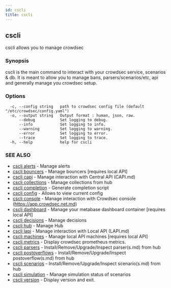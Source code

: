 ```yaml
---
id: cscli
title: cscli
---
```

## cscli

cscli allows you to manage crowdsec

### Synopsis

cscli is the main command to interact with your crowdsec service, scenarios & db.
It is meant to allow you to manage bans, parsers/scenarios/etc, api and generally manage you crowdsec setup.

### Options

```
  -c, --config string   path to crowdsec config file (default "/etc/crowdsec/config.yaml")
  -o, --output string   Output format : human, json, raw.
      --debug           Set logging to debug.
      --info            Set logging to info.
      --warning         Set logging to warning.
      --error           Set logging to error.
      --trace           Set logging to trace.
  -h, --help            help for cscli
```

### SEE ALSO

* [cscli alerts](/cscli/cscli_alerts.md)	 - Manage alerts
* [cscli bouncers](/cscli/cscli_bouncers.md)	 - Manage bouncers [requires local API]
* [cscli capi](/cscli/cscli_capi)	 - Manage interaction with Central API (CAPI.md)
* [cscli collections](/cscli/cscli_collections.md)	 - Manage collections from hub
* [cscli completion](/cscli/cscli_completion.md)	 - Generate completion script
* [cscli config](/cscli/cscli_config.md)	 - Allows to view current config
* [cscli console](/cscli/cscli_console)	 - Manage interaction with Crowdsec console (https://app.crowdsec.net.md)
* [cscli dashboard](/cscli/cscli_dashboard.md)	 - Manage your metabase dashboard container [requires local API]
* [cscli decisions](/cscli/cscli_decisions.md)	 - Manage decisions
* [cscli hub](/cscli/cscli_hub.md)	 - Manage Hub
* [cscli lapi](/cscli/cscli_lapi)	 - Manage interaction with Local API (LAPI.md)
* [cscli machines](/cscli/cscli_machines.md)	 - Manage local API machines [requires local API]
* [cscli metrics](/cscli/cscli_metrics.md)	 - Display crowdsec prometheus metrics.
* [cscli parsers](/cscli/cscli_parsers)	 - Install/Remove/Upgrade/Inspect parser(s.md) from hub
* [cscli postoverflows](/cscli/cscli_postoverflows)	 - Install/Remove/Upgrade/Inspect postoverflow(s.md) from hub
* [cscli scenarios](/cscli/cscli_scenarios)	 - Install/Remove/Upgrade/Inspect scenario(s.md) from hub
* [cscli simulation](/cscli/cscli_simulation.md)	 - Manage simulation status of scenarios
* [cscli version](/cscli/cscli_version.md)	 - Display version and exit.

